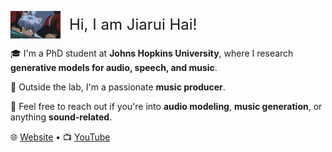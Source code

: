 <p align="left">
  <img src="犬夜叉.gif" alt="Logo" width="80" style="vertical-align: middle;"/>
  <span style="font-size: 24px; vertical-align: middle; margin-left: 10px;">Hi, I am Jiarui Hai!</span>
</p>

🎓 I'm a PhD student at **Johns Hopkins University**, where I research **generative models for audio, speech, and music**.

🎹 Outside the lab, I'm a passionate **music producer**.

💬 Feel free to reach out if you're into **audio modeling**, **music generation**, or anything **sound-related**.

🌐 [Website](https://haidog-yaqub.github.io) • 📺 [YouTube](https://www.youtube.com/@higobeatz)
